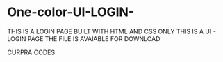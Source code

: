 # One-color-UI-LOGIN-
THIS IS A LOGIN PAGE BUILT WITH HTML AND CSS ONLY
THIS IS A UI - LOGIN PAGE
THE FILE IS AVAIABLE FOR DOWNLOAD

CURPRA CODES
